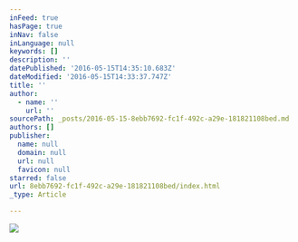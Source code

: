 ```yaml
---
inFeed: true
hasPage: true
inNav: false
inLanguage: null
keywords: []
description: ''
datePublished: '2016-05-15T14:35:10.683Z'
dateModified: '2016-05-15T14:33:37.747Z'
title: ''
author:
  - name: ''
    url: ''
sourcePath: _posts/2016-05-15-8ebb7692-fc1f-492c-a29e-181821108bed.md
authors: []
publisher:
  name: null
  domain: null
  url: null
  favicon: null
starred: false
url: 8ebb7692-fc1f-492c-a29e-181821108bed/index.html
_type: Article

---
```

![](https://s3-us-west-2.amazonaws.com/the-grid-img/p/f0fe635a8c4d7c20c108b9c915ba662a1a91f238.jpg)